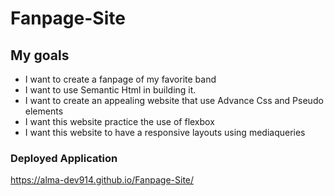 # Fanpage-Site

## My goals
* I want to create a fanpage of my favorite band
* I want to use Semantic Html in building it.
* I want to create an appealing website that use Advance Css and Pseudo elements
* I want this website practice the use of flexbox
* I want this website to have a responsive layouts using mediaqueries

### Deployed Application
https://alma-dev914.github.io/Fanpage-Site/
